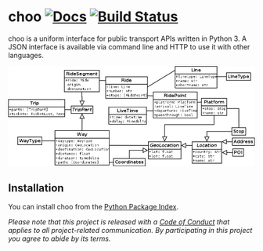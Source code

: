 # choo [![Docs](https://readthedocs.org/projects/choo/badge/?version=latest)](https://choo.readthedocs.org/en/latest) [![Build Status](https://travis-ci.org/NoMoKeTo/choo.svg)](https://travis-ci.org/NoMoKeTo/choo)

choo is a uniform interface for public transport APIs written in Python 3. A JSON interface is available via command line and HTTP to use it with other languages.

![UML Model Overview](res/uml.png)

## Installation

You can install choo from the [Python Package Index](https://pypi.python.org/pypi/choo).

*Please note that this project is released with a [Code of Conduct](CODE_OF_CONDUCT.md) that applies to all project-related communication. By participating in this project you agree to abide by its terms.*
